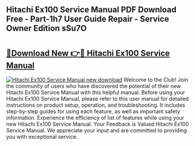 ## Hitachi Ex100 Service Manual PDF Download Free - Part-1h7 User Guide Repair - Service Owner Edition sSu7O

# <h2><a href="http://bc82970.oget.top/?id=Hitachi+Ex100+Service+Manual">🔗Download New 👉🔴 Hitachi Ex100 Service Manual</a></h2>

[![Hitachi Ex100 Service Manual new download](https://i.imgur.com/5g1atiW.png)](http://bc82970.oget.top/?id=Hitachi+Ex100+Service+Manual)
Welcome to the Club! Join the community of users who have discovered the potential of their new Hitachi Ex100 Service Manual with this helpful manual. Before using your Hitachi Ex100 Service Manual, please refer to this user manual for detailed instructions on product setup, operation, and troubleshooting. It includes step-by-step guides for using each feature, as well as important safety information. Experience the efficiency of list of features while using your new Hitachi Ex100 Service Manual. Your Feedback is Valued Hitachi Ex100 Service Manual. We appreciate your input and are committed to providing you with exceptional service.
